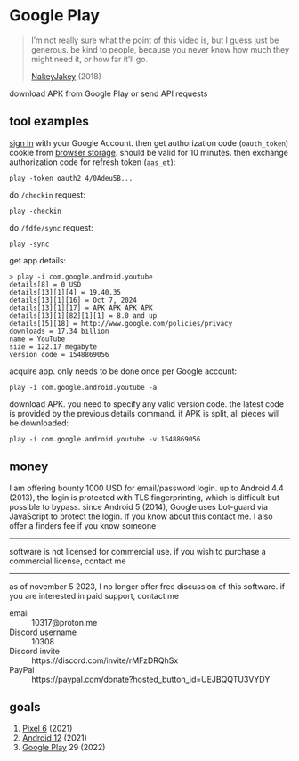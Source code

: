 # Google Play

> I’m not really sure what the point of this video is, but I guess just be
> generous. be kind to people, because you never know how much they might need
> it, or how far it’ll go.
>
> [NakeyJakey](//youtube.com/watch?v=Cr0UYNKmrUs) (2018)

download APK from Google Play or send API requests

## tool examples

[sign in](//accounts.google.com/embedded/setup/v2/android) with your Google
Account. then get authorization code (`oauth_token`) cookie from
[browser&nbsp;storage][1]. should be valid for 10 minutes. then exchange
authorization code for refresh token (`aas_et`):

~~~
play -token oauth2_4/0Adeu5B...
~~~

[1]://firefox-source-docs.mozilla.org/devtools-user/storage_inspector

do `/checkin` request:

~~~
play -checkin
~~~

do `/fdfe/sync` request:

~~~
play -sync
~~~

get app details:

~~~
> play -i com.google.android.youtube
details[8] = 0 USD
details[13][1][4] = 19.40.35
details[13][1][16] = Oct 7, 2024
details[13][1][17] = APK APK APK APK
details[13][1][82][1][1] = 8.0 and up
details[15][18] = http://www.google.com/policies/privacy
downloads = 17.34 billion
name = YouTube
size = 122.17 megabyte
version code = 1548869056
~~~

acquire app. only needs to be done once per Google account:

~~~
play -i com.google.android.youtube -a
~~~

download APK. you need to specify any valid version code. the latest code is
provided by the previous details command. if APK is split, all pieces will be
downloaded:

~~~
play -i com.google.android.youtube -v 1548869056
~~~

## money

I am offering bounty 1000 USD for email/password login. up to
Android 4.4 (2013), the login is protected with TLS fingerprinting, which is
difficult but possible to bypass. since Android 5 (2014), Google uses bot-guard
via JavaScript to protect the login. If you know about this contact me. I also
offer a finders fee if you know someone

---------------------------------------------------------------------------------

software is not licensed for commercial use. if you wish to purchase a
commercial license, contact me

---------------------------------------------------------------------------------

as of november 5 2023, I no longer offer free discussion of this software. if
you are interested in paid support, contact me

<dl>
   <dt>email</dt>
      <dd>10317@proton.me</dd>
   <dt>Discord username</dt>
      <dd>10308</dd>
   <dt>Discord invite</dt>
      <dd>https://discord.com/invite/rMFzDRQhSx</dd>
   <dt>PayPal</dt>
      <dd>https://paypal.com/donate?hosted_button_id=UEJBQQTU3VYDY</dd>
</dl>

## goals

1. [Pixel 6](//wikipedia.org/wiki/Pixel_6) (2021)
2. [Android 12](//wikipedia.org/wiki/Android_12) (2021)
3. [Google Play](//wikipedia.org/wiki/Google_Play) 29 (2022)
